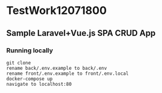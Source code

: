 # TestWork12071800
## Sample Laravel+Vue.js SPA CRUD App
### Running locally

```
git clone 
rename back/.env.example to back/.env
rename front/.env.example to front/.env.local
docker-compose up
navigate to localhost:80
```
